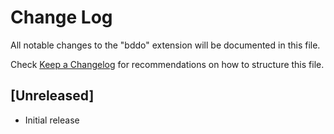 # Change Log

All notable changes to the "bddo" extension will be documented in this file.

Check [Keep a Changelog](http://keepachangelog.com/) for recommendations on how to structure this file.

## [Unreleased]

- Initial release